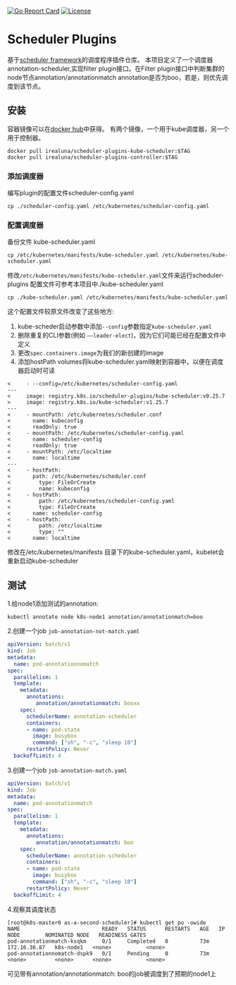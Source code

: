 [![Go Report Card](https://goreportcard.com/badge/kubernetes-sigs/scheduler-plugins)](https://goreportcard.com/report/kubernetes-sigs/scheduler-plugins) [![License](https://img.shields.io/badge/License-Apache%202.0-blue.svg)](https://github.com/kubernetes-sigs/scheduler-plugins/blob/master/LICENSE)

# Scheduler Plugins

基于[scheduler framework](https://kubernetes.io/docs/concepts/scheduling-eviction/scheduling-framework/)的调度程序插件仓库。
本项目定义了一个调度器annotation-scheduler,实现filter plugin接口。在Filter plugin接口中判断集群的node节点annotation/annotationmatch annotation是否为boo，若是，则优先调度到该节点。

## 安装

容器镜像可以在[docker hub](https://hub.docker.com/repositories/irealuna)中获得。
有两个镜像，一个用于kube调度器，另一个用于控制器。

```shell
docker pull irealuna/scheduler-plugins-kube-scheduler:$TAG
docker pull irealuna/scheduler-plugins-controller:$TAG
```
### 添加调度器
编写plugin的配置文件scheduler-config.yaml
```shell
cp ./scheduler-config.yaml /etc/kubernetes/scheduler-config.yaml
```
### 配置调度器
备份文件 kube-scheduler.yaml
```shell
cp /etc/kubernetes/manifests/kube-scheduler.yaml /etc/kubernetes/kube-scheduler.yaml
```
修改`/etc/kubernetes/manifests/kube-scheduler.yaml`文件来运行scheduler-plugins
配置文件可参考本项目中./kube-scheduler.yaml
```shell
cp ./kube-scheduler.yaml /etc/kubernetes/manifests/kube-scheduler.yaml
```
这个配置文件较原文件改变了这些地方:
1. kube-scheder启动参数中添加`--config`参数指定`kube-scheduler.yaml`
2. 删除重复的CLI参数(例如 `——leader-elect`)，因为它们可能已经在配置文件中定义
3. 更改`spec.containers.image`为我们的新创建的image
4. 添加hostPath volumes将kube-scheduler.yaml映射到容器中，以便在调度器启动时可读

```shell
<     - --config=/etc/kubernetes/scheduler-config.yaml
---
<     image: registry.k8s.io/scheduler-plugins/kube-scheduler:v0.25.7
>     image: registry.k8s.io/kube-scheduler:v1.25.7
---
<     - mountPath: /etc/kubernetes/scheduler.conf
<       name: kubeconfig
<       readOnly: true
<     - mountPath: /etc/kubernetes/scheduler-config.yaml
<       name: scheduler-config
<       readOnly: true
<     - mountPath: /etc/localtime
<       name: localtime
---
<     - hostPath:
<       path: /etc/kubernetes/scheduler.conf
<         type: FileOrCreate
<         name: kubeconfig
<     - hostPath:
<         path: /etc/kubernetes/scheduler-config.yaml
<         type: FileOrCreate
<       name: scheduler-config
<     - hostPath:
<         path: /etc/localtime
<         type: ""
<       name: localtime
```
修改在/etc/kubernetes/manifests 目录下的kube-scheduler.yaml，kubelet会重新启动kube-scheduler
## 测试
1.给node1添加测试的annotation:
```shell
kubectl annotate node k8s-node1 annotation/annotationmatch=boo
```
2.创建一个job `job-annotation-not-match.yaml`
```yaml
apiVersion: batch/v1
kind: Job
metadata:
  name: pod-annotationnomatch
spec:
  parallelism: 1
  template:
    metadata:
      annotations:
         annotation/annotationmatch: booxx   
    spec:
      schedulerName: annotation-scheduler
      containers:
      - name: pod-state
        image: busybox
        command: ["sh", "-c", "sleep 10"]
      restartPolicy: Never
  backoffLimit: 4
```
3.创建一个job `job-annotation-match.yaml`
```yaml
apiVersion: batch/v1
kind: Job
metadata:
  name: pod-annotationmatch
spec:
  parallelism: 1
  template:
    metadata:
      annotations:
         annotation/annotationmatch: boo   
    spec:
      schedulerName: annotation-scheduler
      containers:
      - name: pod-state
        image: busybox
        command: ["sh", "-c", "sleep 10"]
      restartPolicy: Never
  backoffLimit: 4
```
4.观察其调度状态
```shell
[root@k8s-master0 as-a-second-scheduler]# kubectl get po -owide
NAME                          READY   STATUS      RESTARTS   AGE   IP             NODE        NOMINATED NODE   READINESS GATES
pod-annotationmatch-ksqkm     0/1     Completed   0          73m   172.16.36.87   k8s-node1   <none>           <none>
pod-annotationnomatch-dspk9   0/1     Pending     0          73m   <none>         <none>      <none>           <none>
```
可见带有annotation/annotationmatch: boo的job被调度到了预期的node1上
